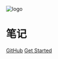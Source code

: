 ![logo](https://docsify.js.org/_media/icon.svg)

# 笔记



[GitHub](https://github.com/Hanxueqing/Douban-Movie.git)
[Get Started](#Headline)
